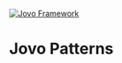 [![Jovo Framework](https://www.jovo.tech/downloads/jovo-header.png)](https://www.jovo.tech)

# Jovo Patterns
